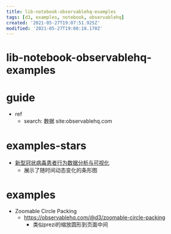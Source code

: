 ```yaml
---
title: lib-notebook-observablehq-examples
tags: [d3, examples, notebook, observablehq]
created: '2021-05-27T19:07:51.925Z'
modified: '2021-05-27T19:08:18.170Z'
---
```


# lib-notebook-observablehq-examples

# guide
- ref
  - search: 数据 site:observablehq.com
# examples-stars
- [新型冠状病毒患者行为数据分析与可视化](https://observablehq.com/@zhangwenjia-pku/untitled)
  - 展示了随时间动态变化的条形图
# examples
- Zoomable Circle Packing
  - https://observablehq.com/@d3/zoomable-circle-packing
    - 类似prezi的缩放圆形到页面中间
